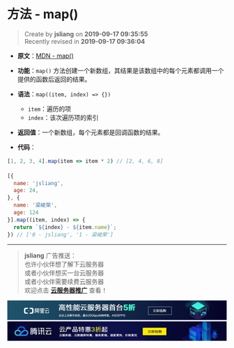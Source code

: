 方法 - map()
===

> Create by **jsliang** on **2019-09-17 09:35:55**  
> Recently revised in **2019-09-17 09:36:04**

* **原文**：[MDN - map()](https://developer.mozilla.org/zh-CN/docs/Web/JavaScript/Reference/Global_Objects/Array/map)

* **功能**：`map()` 方法创建一个新数组，其结果是该数组中的每个元素都调用一个提供的函数后返回的结果。

* **语法**：`map((item, index) => {})`
  * `item`：遍历的项
  * `index`：该次遍历项的索引

* **返回值**：一个新数组，每个元素都是回调函数的结果。

* **代码**：

```js
[1, 2, 3, 4].map(item => item * 2) // [2, 4, 6, 8]

[{
  name: 'jsliang',
  age: 24,
}, {
  name: '梁峻荣',
  age: 124
}].map((item, index) => {
  return `${index} - ${item.name}`;
}) // ['0 - jsliang', '1 - 梁峻荣']
```

---

> **jsliang** 广告推送：  
> 也许小伙伴想了解下云服务器  
> 或者小伙伴想买一台云服务器  
> 或者小伙伴需要续费云服务器  
> 欢迎点击 **[云服务器推广](https://github.com/LiangJunrong/document-library/blob/master/other-library/Monologue/%E7%A8%B3%E9%A3%9F%E8%89%B0%E9%9A%BE.md)** 查看！

[![图](../../../../public-repertory/img/z-small-seek-ali-3.jpg)](https://promotion.aliyun.com/ntms/act/qwbk.html?userCode=w7hismrh)
[![图](../../../../public-repertory/img/z-small-seek-tencent-2.jpg)](https://cloud.tencent.com/redirect.php?redirect=1014&cps_key=49f647c99fce1a9f0b4e1eeb1be484c9&from=console)

